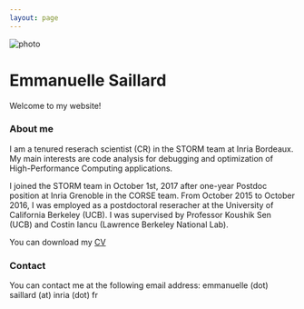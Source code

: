 ```yaml
---
layout: page
---
```


<div class="page-header row">
<div class="col-sm-2 prof-picture"><img src="{{site.baseurl}}/resources/moi.jpg" title="photo"/></div>
<div class="col-sm-10"><h1>Emmanuelle Saillard</h1></div>
</div>



Welcome to my website!



<div class="panel panel-success" markdown="1">
  <div class="panel-heading">
    <h3 class="panel-title">About me</h3>
  </div>
  <div class="panel-body">
I am a tenured reserach scientist (CR) in the STORM team at Inria Bordeaux. 
My main interests are code analysis for debugging and optimization of High-Performance Computing applications.

I joined the STORM team in October 1st, 2017 after one-year Postdoc position at Inria Grenoble in the CORSE team. From October 2015 to October 2016, I was employed as a postdoctoral reseracher at the University of California Berkeley (UCB). I was supervised by Professor Koushik Sen (UCB) and Costin Iancu (Lawrence Berkeley National Lab). 


You can download my <a href="{{site.baseurl}}/resources/cv_eng.pdf" target="_blank">CV</a>
  </div>
</div>

<div class="panel panel-success" markdown="1">
  <div class="panel-heading">
    <h3 class="panel-title">Contact</h3>
  </div>
  <div class="panel-body">
You can contact me at the following email address: emmanuelle (dot) saillard (at) inria (dot) fr
  </div>
</div>


